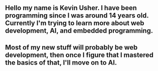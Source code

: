 ## Hello my name is Kevin Usher. I have been programming since I was around 14 years old. Currently I'm trying to learn more about web development, AI, and embedded programming.
## Most of my new stuff will probably be web development, then once I figure that I mastered the basics of that, I'll move on to AI.

<!--
**KevinDUsher/KevinDUsher** is a ✨ _special_ ✨ repository because its `README.md` (this file) appears on your GitHub profile.

Here are some ideas to get you started:

- 🔭 I’m currently working on ...
- 🌱 I’m currently learning ...
- 👯 I’m looking to collaborate on ...
- 🤔 I’m looking for help with ...
- 💬 Ask me about ...
- 📫 How to reach me: ...
- 😄 Pronouns: ...
- ⚡ Fun fact: ...
-->
